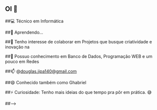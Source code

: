 ## OI 👋
##💻 Técnico em Informática 

##🌱 Aprendendo... 

##👯 Tenho interesse de colaborar em Projetos que busque criatividade e inovação na 

##💬 Possuo conhecimento em Banco de Dados, Programação WEB e um pouco em Redes

##📫 @douglas.jipa140@gmail.com

##😄 Conhecido também como Ghabriel

##⚡ Curiosidade: Tenho mais ideias do que tempo pra pôr em prática. 😅

##-->

<!--
**Douglinhs/Douglinhs** is a ✨ _special_ ✨ repository because its `README.md` (this file) appears on your GitHub profile.


